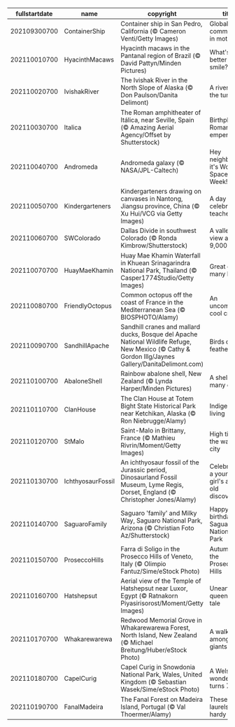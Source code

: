 |fullstartdate|name|copyright|title|image|
|--|--|--|--|--|
202109300700|ContainerShip|Container ship in San Pedro, California (© Cameron Venti/Getty Images)|Global commerce in motion|![](/en-US/2021/10/202109300700ContainerShip.jpg)|
202110010700|HyacinthMacaws|Hyacinth macaws in the Pantanal region of Brazil (© David Pattyn/Minden Pictures)|What's better than a smile?|![](/en-US/2021/10/202110010700HyacinthMacaws.jpg)|
202110020700|IvishakRiver|The Ivishak River in the North Slope of Alaska (© Don Paulson/Danita Delimont)|A river on the tundra|![](/en-US/2021/10/202110020700IvishakRiver.jpg)|
202110030700|Italica|The Roman amphitheater of Itálica, near Seville, Spain (© Amazing Aerial Agency/Offset by Shutterstock)|Birthplace of Roman emperors|![](/en-US/2021/10/202110030700Italica.jpg)|
202110040700|Andromeda|Andromeda galaxy (© NASA/JPL-Caltech)|Hey neighbor, it's World Space Week!|![](/en-US/2021/10/202110040700Andromeda.jpg)|
202110050700|Kindergarteners|Kindergarteners drawing on canvases in Nantong, Jiangsu province, China (© Xu Hui/VCG via Getty Images)|A day to celebrate teachers|![](/en-US/2021/10/202110050700Kindergarteners.jpg)|
202110060700|SWColorado|Dallas Divide in southwest Colorado (© Ronda Kimbrow/Shutterstock)|A valley view at 9,000 feet|![](/en-US/2021/10/202110060700SWColorado.jpg)|
202110070700|HuayMaeKhamin|Huay Mae Khamin Waterfall in Khuean Srinagarindra National Park, Thailand (© Casper1774Studio/Getty Images)|Great on so many levels|![](/en-US/2021/10/202110070700HuayMaeKhamin.jpg)|
202110080700|FriendlyOctopus|Common octopus off the coast of France in the Mediterranean Sea (© BIOSPHOTO/Alamy)|An uncommonly cool critter|![](/en-US/2021/10/202110080700FriendlyOctopus.jpg)|
202110090700|SandhillApache|Sandhill cranes and mallard ducks, Bosque del Apache National Wildlife Refuge, New Mexico (© Cathy & Gordon Illg/Jaynes Gallery/DanitaDelimont.com)|Birds of a feather|![](/en-US/2021/10/202110090700SandhillApache.jpg)|
202110100700|AbaloneShell|Rainbow abalone shell, New Zealand (© Lynda Harper/Minden Pictures)|A shell of many colors|![](/en-US/2021/10/202110100700AbaloneShell.jpg)|
202110110700|ClanHouse|The Clan House at Totem Bight State Historical Park near Ketchikan, Alaska (© Ron Niebrugge/Alamy)|Indigenous living|![](/en-US/2021/10/202110110700ClanHouse.jpg)|
202110120700|StMalo|Saint-Malo in Brittany, France (© Mathieu Rivrin/Moment/Getty Images)|High tide at the walled city|![](/en-US/2021/10/202110120700StMalo.jpg)|
202110130700|IchthyosaurFossil|An ichthyosaur fossil of the Jurassic period, Dinosaurland Fossil Museum, Lyme Regis, Dorset, England (© Christopher Jones/Alamy)|Celebrating a young girl's age-old discovery|![](/en-US/2021/10/202110130700IchthyosaurFossil.jpg)|
202110140700|SaguaroFamily|Saguaro 'family' and Milky Way, Saguaro National Park, Arizona (© Christian Foto Az/Shutterstock)|Happy birthday, Saguaro National Park|![](/en-US/2021/10/202110140700SaguaroFamily.jpg)|
202110150700|ProseccoHills|Farra di Soligo in the Prosecco Hills of Veneto, Italy (© Olimpio Fantuz/Sime/eStock Photo)|Autumn in the Prosecco Hills|![](/en-US/2021/10/202110150700ProseccoHills.jpg)|
202110160700|Hatshepsut|Aerial view of the Temple of Hatshepsut near Luxor, Egypt (© Ratnakorn Piyasirisorost/Moment/Getty Images)|Unearthing a queen's lost tale|![](/en-US/2021/10/202110160700Hatshepsut.jpg)|
202110170700|Whakarewarewa|Redwood Memorial Grove in Whakarewarewa Forest, North Island, New Zealand (© Michael Breitung/Huber/eStock Photo)|A walk among the giants|![](/en-US/2021/10/202110170700Whakarewarewa.jpg)|
202110180700|CapelCurig|Capel Curig in Snowdonia National Park, Wales, United Kingdom (© Sebastian Wasek/Sime/eStock Photo)|A Welsh wonder turns 70|![](/en-US/2021/10/202110180700CapelCurig.jpg)|
202110190700|FanalMadeira|The Fanal Forest on Madeira Island, Portugal (© Val Thoermer/Alamy)|These laurels are hardy|![](/en-US/2021/10/202110190700FanalMadeira.jpg)|
